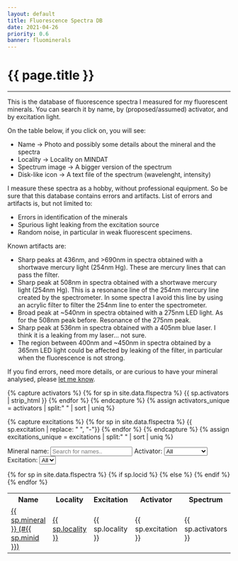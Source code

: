 ```yaml
---
layout: default
title: Fluorescence Spectra DB
date: 2021-04-26
priority: 0.6
banner: fluominerals
---
```


{{ page.title }}
=====
---

This is the database of fluorescence spectra I measured for my fluorescent
minerals.  You can search it by name, by (proposed/assumed) activator, and by
excitation light.

On the table below, if you click on, you will see:
 - Name &rarr; Photo and possibly some details about the mineral and the spectra
 - Locality &rarr; Locality on MINDAT
 - Spectrum image &rarr; A bigger version of the spectrum
 - Disk-like icon &rarr; A text file of the spectrum (wavelenght, intensity)

I measure these spectra as a hobby, without professional equipment. So be sure
that this database contains errors and artifacts.  List of errors and
artifacts is, but not limited to:
 - Errors in identification of the minerals
 - Spurious light leaking from the excitation source
 - Random noise, in particular in weak fluorescent specimens.

Known artifacts are:
 - Sharp peaks at 436nm, and >690nm in spectra obtained with a shortwave
   mercury light (254nm Hg). These are mercury lines that can pass the filter.
 - Sharp peak at 508nm in spectra obtained with a shortwave mercury light
   (254nm Hg). This is a resonance line of the 254nm mercury line created by
   the spectrometer. In some spectra I avoid this line by using an acrylic filter
   to filter the 254nm line to enter the spectrometer.
 - Broad peak at ~540nm in spectra obtained with a 275nm LED light. As for the
   508nm peak before. Resonance of the 275nm peak.
 - Sharp peak at 536nm in spectra obtained with a 405nm blue laser. I think it
   is a leaking from my laser... not sure.
 - The region between 400nm and ~450nm in spectra obtained by a 365nm LED light
   could be affected by leaking of the filter, in particular when the fluorescence
   is not strong.

If you find errors, need more details, or are curious to have your mineral analysed, please [let me know](/contact/).

{% capture activators %}
{% for sp in site.data.flspectra %}
{{ sp.activators | strip_html }}
{% endfor %}
{% endcapture %}
{% assign activators_unique = activators | split:" " | sort | uniq  %}

{% capture excitations %}
{% for sp in site.data.flspectra %}
{{ sp.excitation | replace: " ", "-"}}
{% endfor %}
{% endcapture %}
{% assign excitations_unique = excitations | split:" " | sort | uniq  %}


<label for='FS_name'>Mineral name:</label>
<input type='text' class='FS_input' id='FS_name' onkeyup='FS_filter()' placeholder='Search for names..' title='Type in a name'>
<label for='FS_acti'>Activator:</label>
<select id='FS_acti' onchange='FS_filter()'><option value="">All</option>{% for activator in activators_unique %}<option value="{{ activator }}">{{ activator }}</option>{% endfor %}</select>
<label for='FS_exci'>Excitation:</label>
<select id='FS_exci' onchange='FS_filter()'><option value="">All</option>{% for exci in excitations_unique %}<option value="{{ exci | replace: "-", " " }}">{{ exci | replace: "-", " " }}</option>{% endfor %}</select>

<table id='FS_table'>
	<col style="width:20%">
	<col style="width:20%">
	<col style="width:20%">
	<col style="width:20%">
	<col style="width:20%">
  <tr class='header'>
    <th>Name</th>
    <th>Locality</th>
    <th>Excitation</th>
    <th>Activator</th>
    <th>Spectrum</th>
  </tr>
{% for sp in site.data.flspectra %}
  <tr>
    <td><a href="/minerals/collection/{{ sp.minid }}" title="See mineral info">{{ sp.mineral }} (#{{ sp.minid }})</a></td>
    {% if sp.locid %}
    <td><a href="https://www.mindat.org/loc-{{ sp.locid }}.html" target="_blank" title="Open locality on MINDAT">{{ sp.locality }}</a></td>
    {% else %}
    <td>{{ sp.locality }}</td>
    {% endif %}
    <td>{{ sp.excitation }}</td>
    <td>{{ sp.activators }}</td>
    <td><a href="/img/spectra/{{ sp.dataname }}.png" target="_blank" title="Open image in new page"><img width="80%" src="/img/spectra/{{ sp.dataname }}.png"></a>  <a href="/img/spectra/{{ sp.dataname }}.txt" title="Download spectrum data"><i class="fas fa-save"></i></a></td>
  </tr>
{% endfor %}
</table>

<script>
function FS_filter() {
  var table, tr, i, txtValue;
  var input_name, filter_name, td_name, txt_name;
  var input_acti, filter_acti, td_acti, txt_acti;
  var input_exci, filter_exci, td_exci, txt_exci;
  var test;
  input_name = document.getElementById("FS_name");
  input_acti = document.getElementById("FS_acti");
  input_exci = document.getElementById("FS_exci");
  filter_name = input_name.value.toUpperCase();
  filter_acti = input_acti.value.toUpperCase();
  filter_exci = input_exci.value.toUpperCase();
  table = document.getElementById("FS_table");
  tr = table.getElementsByTagName("tr");
  for (i=0; i<tr.length; i++) {
    td_name = tr[i].getElementsByTagName("td")[0];
    td_exci = tr[i].getElementsByTagName("td")[2];
    td_acti = tr[i].getElementsByTagName("td")[3];
    if (td_name && td_acti && td_exci) {
      txt_name = td_name.textContent || td_name.innerText;
      txt_exci = td_exci.textContent || td_exci.innerText;
      txt_acti = td_acti.textContent || td_acti.innerText;
      test = txt_name.toUpperCase().indexOf(filter_name) > -1;
      test = test && txt_acti.toUpperCase().indexOf(filter_acti) > -1;
      test = test && txt_exci.toUpperCase().indexOf(filter_exci) > -1;
      if (test) {
        tr[i].style.display = "";
      } else {
        tr[i].style.display = "none";
      }
    }
  }
}

</script>


<br>
